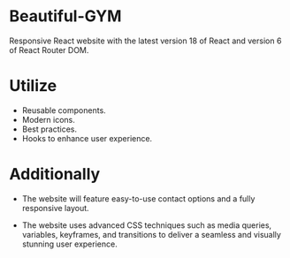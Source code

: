 # Beautiful-GYM
Responsive React website with the latest version 18 of React and version 6 of React Router DOM. 

# Utilize 
* Reusable components.
* Modern icons.
* Best practices.
* Hooks to enhance user experience. 

# Additionally 
* The website will feature easy-to-use contact options and a fully responsive layout. 

* The website uses advanced CSS techniques such as media queries, variables, keyframes, and transitions to deliver a seamless and visually stunning user experience.

